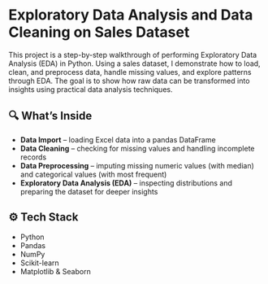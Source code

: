 # Exploratory Data Analysis and Data Cleaning on Sales Dataset

This project is a step-by-step walkthrough of performing Exploratory Data Analysis (EDA) in Python. Using a sales dataset, I demonstrate how to load, clean, and preprocess data, handle missing values, and explore patterns through EDA. The goal is to show how raw data can be transformed into insights using practical data analysis techniques.  

## 🔍 What’s Inside
- **Data Import** – loading Excel data into a pandas DataFrame  
- **Data Cleaning** – checking for missing values and handling incomplete records  
- **Data Preprocessing** – imputing missing numeric values (with median) and categorical values (with most frequent)  
- **Exploratory Data Analysis (EDA)** – inspecting distributions and preparing the dataset for deeper insights  

## ⚙️ Tech Stack
- Python  
- Pandas  
- NumPy  
- Scikit-learn  
- Matplotlib & Seaborn  
